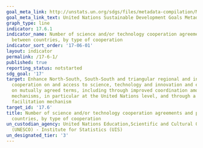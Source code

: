 ```yaml
---
goal_meta_link: http://unstats.un.org/sdgs/files/metadata-compilation/Metadata-Goal-17.pdf
goal_meta_link_text: United Nations Sustainable Development Goals Metadata (pdf 468kB)
graph_type: line
indicator: 17.6.1
indicator_name: Number of science and/or technology cooperation agreements and programmes
  between countries, by type of cooperation
indicator_sort_order: '17-06-01'
layout: indicator
permalink: /17-6-1/
published: true
reporting_status: notstarted
sdg_goal: '17'
target: Enhance North-South, South-South and triangular regional and international
  cooperation on and access to science, technology and innovation and enhance knowledge-sharing
  on mutually agreed terms, including through improved coordination among existing
  mechanisms, in particular at the United Nations level, and through a global technology
  facilitation mechanism
target_id: '17.6'
title: Number of science and/or technology cooperation agreements and programmes between
  countries, by type of cooperation
un_custodian_agency: United Nations Education,Scientific and Cultural Organisation
  (UNESCO) - Institute for Statistics (UIS)
un_designated_tier: '3'
---
```

